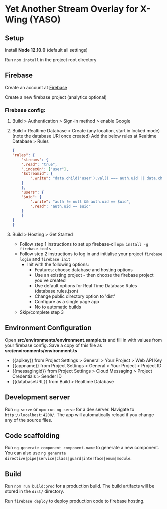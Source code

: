 # Yet Another Stream Overlay for X-Wing (YASO)

## Setup

Install **Node 12.10.0** (default all settings)

Run `npm install` in the project root directory

## Firebase

Create an account at [Firebase](https://firebase.google.com/)

Create a new firebase project (analytics optional)

### Firebase config:
1. Build > Authentication > Sign-in method > enable Google

2. Build > Realtime Database > Create (any location, start in locked mode) (note the database URI once created) Add the below rules at Realtime Database > Rules

    ```json
    {
    "rules": {
        "streams": {
        ".read": "true",
        ".indexOn": ["user"],
        "$streamid": {
            ".write": "data.child('user').val() === auth.uid || data.child('user').val() === null"    	  
        } 
        },
        "users": {
        "$uid": {
            ".write": "auth != null && auth.uid == $uid",
            ".read": "auth.uid == $uid" 
        }
        }
    }
    }
    ```

3. Build > Hosting > Get Started

    * Follow step 1 instructions to set up firebase-cli `npm install -g firebase-tools`
    * Follow step 2 instructions to log in and initialise your project `firebase login` and `firebase init`
        * Init with the following options:
            * Features: choose database and hosting options
            * Use an existing project - then choose the firebase project you've created
            * Use default options for Real Time Database Rules (database.rules.json)
            * Change public directory option to 'dist'
            * Configure as a single page app
            * No to automatic builds
    * Skip/complete step 3

## Environment Configuration

Open **src/environments/environment.sample.ts** and fill in with values from your firebase config. Save a copy of this file as **src/environments/environment.ts**

* {{apikey}} from Project Settings > General > Your Project > Web API Key
* {{appname}} from Project Settings > General > Your Project > Project ID
* {{messagingid}} from Project Settings > Cloud Messaging > Project Credentials > Sender ID
* {{databaseURL}} from Build > Realtime Database




## Development server

Run `ng serve` or `npm run ng serve` for a dev server. Navigate to `http://localhost:4200/`. The app will automatically reload if you change any of the source files.

## Code scaffolding

Run `ng generate component component-name` to generate a new component. You can also use `ng generate directive|pipe|service|class|guard|interface|enum|module`.

## Build

Run `npm run build:prod` for a production build. The build artifacts will be stored in the `dist/` directory.

Run `firebase deploy` to deploy production code to firebase hosting.

